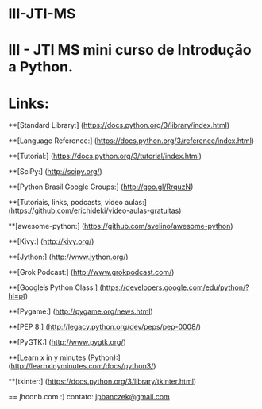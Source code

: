 III-JTI-MS
==========

III - JTI MS mini curso de Introdução a Python.
==

Links:
=====

**[Standard Library:] (https://docs.python.org/3/library/index.html)

**[Language Reference:] (https://docs.python.org/3/reference/index.html)

**[Tutorial:] (https://docs.python.org/3/tutorial/index.html)

**[SciPy:] (http://scipy.org/)

**[Python Brasil Google Groups:] (http://goo.gl/RrquzN)

**[Tutoriais, links, podcasts, video aulas:] (https://github.com/erichideki/video-aulas-gratuitas)

**[awesome-python:] (https://github.com/avelino/awesome-python)

**[Kivy:] (http://kivy.org/)

**[Jython:] (http://www.jython.org/)

**[Grok Podcast:] (http://www.grokpodcast.com/)

**[Google’s Python Class:] (https://developers.google.com/edu/python/?hl=pt)

**[Pygame:] (http://pygame.org/news.html)

**[PEP 8:] (http://legacy.python.org/dev/peps/pep-0008/)

**[PyGTK:] (http://www.pygtk.org/)

**[Learn x in y minutes (Python):] (http://learnxinyminutes.com/docs/python3/)

**[tkinter:] (https://docs.python.org/3/library/tkinter.html)


==
jhoonb.com :)
contato: jpbanczek@gmail.com
